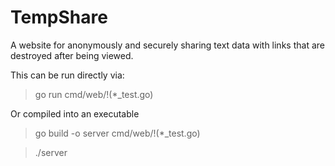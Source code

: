 # TempShare
A website for anonymously and securely sharing text data with links that are destroyed after being viewed.

This can be run directly via:
> go run cmd/web/!(*_test.go)

Or compiled into an executable
> go build -o server cmd/web/!(*_test.go)

> ./server

